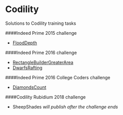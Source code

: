 # Codility
Solutions to Codility training tasks

####Indeed Prime 2015 challenge

- [FloodDepth](solutions/flood_depth.rb)

####Indeed Prime 2016 challenge

- [RectangleBuilderGreaterArea](solutions/rectangle_builder.rb)
- [DwarfsRafting](solutions/dwarves_rafting.rb)

####Indeed Prime 2016 College Coders challenge
- [DiamondsCount](solutions/diamonds_count.rb)

####Codility Rubidium 2018 challenge
- SheepShades _will publish after the challenge ends_